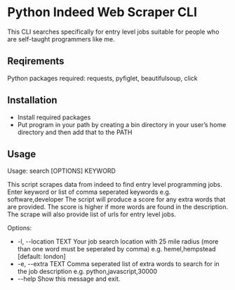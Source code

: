 # Python Indeed Web Scraper CLI

This CLI searches specifically for entry level jobs suitable for people who are self-taught programmers like me.

## Reqirements

Python packages required: requests, pyfiglet, beautifulsoup, click

## Installation

- Install required packages
- Put program in your path by creating a bin directory in your user’s home directory and then add that to the PATH

## Usage

Usage: search [OPTIONS] KEYWORD

This script scrapes data from indeed to find entry level programming jobs.
Enter keyword or list of comma seperated keywords e.g. software,developer
The script will produce a score for any extra words that are provided. The
score is higher if more words are found in the description. The scrape
will also provide list of urls for entry level jobs.

Options:
- -l, --location TEXT  Your job search location with 25 mile radius (more than
                       one word must be seperated by comma) e.g.
                       hemel,hempstead  [default: london]
- -e, --extra TEXT     Comma seperated list of extra words to search for in
                       the job description e.g. python,javascript,30000
- --help               Show this message and exit.